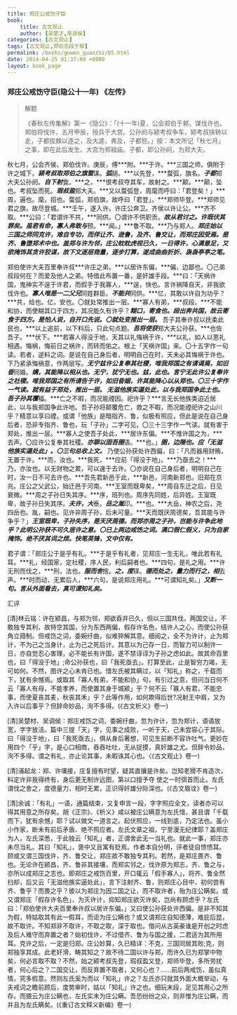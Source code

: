 ```yaml
---
title: 郑庄公戒饬守臣
book:
    title: 古文观止
    author: [吴楚才,吴调侯]
categories: [古文观止]
tags: [古文观止,郑伯克段于鄢]
permalink: /books/guwen_guanzhi/05.html
date: 2014-04-25 01:37:00 +0800
layout: book_page
---
```



### 郑庄公戒饬守臣(隐公十一年) 《左传》

> 解题
>
>《春秋左传集解》第一《隐公》：「(十一年)夏，公会郑伯于郲，谋伐许也。郑伯将伐许，五月甲辰，授兵于大宫。公孙阏与颍考叔争车，颍考叔挟辀以走，子都拔棘以逐之，及大逵，弗及，子都怒。」按：本文所记「秋七月」之事，即在此后发生。大宫为郑祖庙。子都，即公孙阏，为郑大夫。


秋七月，公会齐侯、郑伯伐许。庚辰，傅***附。***于许。***三国之师，俱附于许之城下。***颍考叔取郑伯之旗蝥***谋。***弧***胡。***以先登，***蝥弧，旗名。***子都***郑大夫公孙阏。***自下射***食。***之，***恨考叔夺其车，故射之。***颠。***颠，坠也。考叔坠而死。***瑕叔盈***郑大夫。***又以蝥弧登，周麾而呼曰：「君登矣！」***周，遍也。麾，招也。蝥弧，郑伯旗，故呼曰「君登」。***郑师毕登。***郑师见君之旗，故尽登城。***壬午，遂入许。许庄公奔卫。齐侯以许让公。***齐不取。***公曰：「君谓许不共，***同供。〇谓许不供职贡。***故从君讨之。许既伏其罪矣。虽君有命，寡人弗敢与***预。***闻。」***鲁不取。***乃与郑人。***郑庄始以三国之师同克许，难自专功，而佯让齐、逊鲁，及齐、鲁交让，而郑庄因受焉。是齐、鲁堕郑术中也。盖郑与许为邻，庄公眈眈虎视已久，一日得许，心满意足，又欲掩饰其贪许狡谋，故下文逐层商量，逐步打算，遂成曲曲折折、袅袅亭亭之笔。***



郑伯使许大夫百里奉许叔***许庄之弟。***以居许东偏，***偏，边鄙也。〇己弟叔段何在？而爱及他人之弟。特借此布置一番，是奸雄手段。***曰：「天祸许国，鬼神实不逞于许君，而假手于我寡人，***逞，快也。言许祸降自天，非我欲伐许也。***寡人唯是一二父兄***同姓群臣。***不能共***同供。***亿，其敢以许自为功乎？***共，给也。亿，安也。〇就处常推出一层。***寡人有弟，***叔段。***不能和协，而使糊其口于四方，其况能久有许乎？***糊口，寄食也。段出奔共国，故云寄食于四方。是怕人说，自开口先说。〇就处变推出一层。***
吾子其奉许叔以抚柔此民也，***以上追前，以下料后，只此句点题。***吾将使获***郑大夫公孙获。***也佐吾子。***伏下。***若寡人得没于地，天其以礼悔祸于许，***以礼，如人以恩礼相遇。悔祸，悔前日之祸许，而转而佑之。根上「天祸许国」来。〇十五字作一句读。若者，逆料之词。是说在自己身后者，明明自己在时，天未必其悔祸于许也。下乃紧承悔祸意，作两层写。***无宁兹许公复奉其社稷，唯我郑国之有请谒焉，如旧昏***同婚。***媾，其能降以相从也。***无宁，犹宁无也。兹，此也。言宁无此许公复奉许之社稷。唯我郑国之有所请告于许，如旧昏姻，许其能降心以从郑也。〇三十字作一气读。就有益于郑处，推出一层。***
无滋他族实逼处此，以与我郑国争此土也。吾子孙其覆***福。***亡之不暇，而况能禋因。祀许乎？***言无长他族类迫近居此，以与我郑国争此许地。吾子孙将颠覆危亡，救之不暇，而况能禋祀许之山川乎？精意以享曰禋。或谓「他族」是暗指齐、鲁，似极有照应，但此是说在自己身后者，恐非专指齐、鲁也，玩「子孙」二字可见。〇三十三字作一气读。就有害于郑处，推出一层。***寡人之使吾子处此，***居许东偏。***不惟许国之为，***去声。〇应许公复奉其社稷。***亦聊以固吾圉***语。***也。」***圉，边陲也。应「无滋他族实逼处此」。〇三句总收上文。***
乃使公孙获处许西偏，曰：「凡而器用财贿，无置于许。***而，汝也。***我死，***应前「得没于地」。***乃亟去之！***乃，亦汝也。以无财物之累，可以速于去许。〇亦说在自己身后者，明明自己在时，汝一日不可去许也。***吾先君新邑于此，***新邑，河南新郑也。旧郑在京兆。庄公之父武公，始迁邑于河南。***王室而既卑矣，***周自东迁之后，日见衰微。***周之子孙日失其序。***序，班列也。周序先同姓，后异姓。王室既卑，故子孙日失其序。***夫许，大***泰。***岳之胤***印。***也。***大岳，神农之后，尧四岳也。胤，嗣也。见许非周子孙，后未可量。***天而既厌周德矣，吾其能与许争乎？」***王室既卑，子孙失序，是天厌周德。而郑亦周之子孙，岂能与许争此地乎？此明公孙获不可久居许之意。〇已上两边戒饬之词。满口假仁假义，只为自家掩饰。绝不厌其词之烦。快笔英锋，文中仅有。***




君子谓：「郑庄公于是乎有礼。***于是乎有礼者，见郑庄一生无礼，唯此若有礼耳。***礼，经国家，定社稷，序人民，利后嗣者也。***四句，是礼之用。***许无刑而伐之，***刑，法也。***服而舍***捨。***之，度***铎。***德而处之，量力而行之，相***去声。***时而动，无累后人，***六句，是说郑庄用礼。***可谓知礼矣。」***又断一句。言从外面看去，真可谓知礼矣。***



汇评

[清]林云铭：许在颍昌，与郑为邻，郑欲吞并已久，但以三国共伐，两国交让，不敢独专其利，故特空其国，分为东西两偏，假存许名色，结许人之心，而使公孙获角立箝制。但戒饬之词，委婉纡曲，似难猝解其意。细阅之，全不为许计，止为郑计，不为己之当身计，止为己之死后计。其意以为己存一日，而智力可以制许一日，亦自觉忍心害理，必不能长有许国，遂不禁谆谆为子孙之虑如此。故其命百里也，曰「得没于地」;命公孙获也，曰「我死亟去」。打算至此，止是智穷力竭，无可如何。不然，图许之心未肯已也。惜左氏被其瞒过，以「知礼」称之，千载而下，犹有余憾焉。或取其「寡人有弟，不能和协」句，有引过之意，但问当日何不云「寡人有母，不能孝养，而使置其身于城颍」乎？何不云「寡人有君，不能忠事，而使夏丧其麦，秋丧其禾」乎？此等作用，如何欺得后世?况射王中肩，又为入许以后事乎？但辞命妙品，洵不多得。(《古文析义》卷一)


[清]吴楚材、吴调侯：郑庄戒饬之词，委婉纡曲，忽为许计，忽为郑计，语语放宽，字字放活。篇中三提「天」字，见事之成败，一听于天，己未尝容心于其际。曰「得没于地」，曰「我死亟去」，俱从身后著想，可见生前断不容许吐气。更妙在用四个「乎」字，是心口相商，吞吞吐吐，无从捉摸，真奸雄之尤。但辞令妙品，洵不多得。谓之有礼，亦止论其事，未暇诛其心也。〈《古文观止》卷一)



[清]浦起龙：郑、许壤接，庄复擅有时望，疑其直攘是许矣。岂知老猾不肯造次，料定许非我得终有，身后更无制许远图，第以口擅予夺 使之一时弭首而止。左氏谓伐之舍之，度德量力，相时无累，正识得奸雄分际深也。(《古文眉诠》卷一)



[清]余诚：「有礼」一语，通篇结束，又复申言一段，字字照应全文，读者亦可以得其用意之所存矣。胡《正宗》、《析义》咸以被庄公瞒意为左氏惜，甚且谓「千载而下，犹有余憾」耶？试以做文一道言之。起伏照应，一线到底，乃定法也。虽小小作家，断未有前后矛盾、绝不照应者。左氏文章之祖，宁至漫无纪律耶？盖郑庄为人，左氏深悉，于此独云「知礼」者，正谓舍此无一当礼也。就此一事，郑庄亦未尽当礼。其曰「知礼」，褒中又且寓有贬焉。作者本自分明，评者徒自愦愦耳。顾或又谓三国伐许，齐、鲁交让，郑庄故不敢独专其利。若然，是郑庄畏齐、鲁也。无论许在颍昌，齐、鲁非其接壤，而郑实邻之，伐许原为郑志，齐、鲁之与，亦所以成郑庄之志也。即郑庄之戒饬百里，开口辄云「假手寡人」，将齐、鲁全然扫却，后又云「无滋他族实逼处此」，言下注射齐、鲁，则郑庄心目中，初何尝有齐、鲁乎？而畏之乎？彼以为郑庄为因二国之让，而不取许者，殆为庄公瞒矣。或又谓郑庄「假存许名色」，为灭许计，抑知郑庄欲灭许矣，岂尚有顾虑乎？左氏曰：「郑伯使许大夫百里奉许叔以居许东偏。」又曰使公孙获处许西偏。是非不知其为假，特姑取其有此一假耳，而讵为庄公瞒也？或又谓郑庄自知德薄，难庇后昆，故不取许。不知郑非不取许，不取之取，深于取也。借问从古英豪谁是开创之时虑及后人难守而弃置之者？始初伐许，不过借齐、鲁为与国之援，二君适为其所用耳。克许之后，一定是归郑。庄公妙算，久已精详：不克，三国同居其败;克，则郑独享其成。此老奸滑，畴其知之？故不待二国以许与郑，而许久已为郑掌中物矣，何必言取不取？不然，始之颍考叔先登，瑕叔盈又登，郑师毕登，多所劳扰者，何心后之？二国交让，而反弃置不取者，又何心也？……前后两戒饬，虽似真情，究多假意。然则左氏奚为而以「知礼」许之？左氏亦只就其外面大概举动，与夫戒词之瞻前顾后，度势审时，姑以「知礼」许之也。细玩末段，足见其用心之所存。而猥云为庄公瞒也，左氏实未为庄公瞒。吾恐纷纷之众，则非惟为庄公瞒，而并且为左氏瞒矣。(《重订古文释义新编》卷一)

